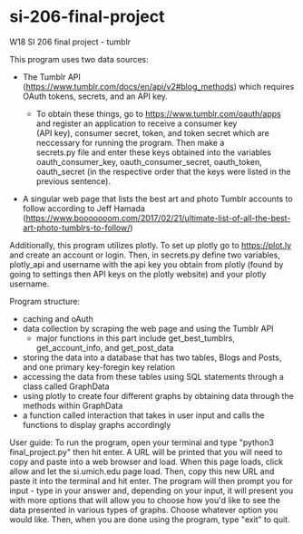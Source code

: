 # si-206-final-project
W18 SI 206 final project - tumblr


This program uses two data sources:
- The Tumblr API (https://www.tumblr.com/docs/en/api/v2#blog_methods) which requires OAuth tokens, secrets, and an API key.
    -  To obtain these things, go to https://www.tumblr.com/oauth/apps and register an application to receive a consumer key    
       (API key), consumer secret, token, and token secret which are neccessary for running the program. Then make a    
       secrets.py file and enter these keys obtained into the variables oauth_consumer_key, oauth_consumer_secret, 
       oauth_token, oauth_secret (in the respective order that the keys were listed in the previous sentence).

- A singular web page that lists the best art and photo Tumblr accounts to follow according to Jeff Hamada  
  (https://www.booooooom.com/2017/02/21/ultimate-list-of-all-the-best-art-photo-tumblrs-to-follow/)

Additionally, this program utilizes plotly. To set up plotly go to https://plot.ly and create an account or login. Then, in secrets.py define two variables, plotly_api and username with the api key you obtain from plotly (found by going to settings then API keys on the plotly website) and your plotly username.

Program structure: 
- caching and oAuth 
- data collection by scraping the web page and using the Tumblr API
    - major functions in this part include get_best_tumblrs, get_account_info, and get_post_data
- storing the data into a database that has two tables, Blogs and Posts, and one primary key-foregin key relation
- accessing the data from these tables using SQL statements through a class called GraphData
- using plotly to create four different graphs by obtaining data through the methods within GraphData
- a function called interaction that takes in user input and calls the functions to display graphs accordingly

User guide:
To run the program, open your terminal and type "python3 final_project.py" then hit enter. A URL will be printed that you will need to copy and paste into a web browser and load. When this page loads, click allow and let the si.umich.edu page load. Then, copy this new URL and paste it into the terminal and hit enter. The program will then prompt you for input - type in your answer and, depending on your input, it will present you with more options that will allow you to choose how you'd like to see the data presented in various types of graphs. Choose whatever option you would like. Then, when you are done using the program, type "exit" to quit.
